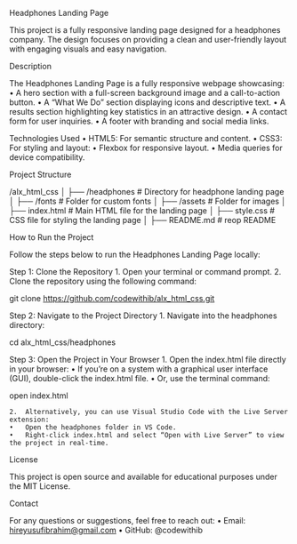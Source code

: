 Headphones Landing Page

This project is a fully responsive landing page designed for a headphones company. The design focuses on providing a clean and user-friendly layout with engaging visuals and easy navigation.

Description

The Headphones Landing Page is a fully responsive webpage showcasing:
	•	A hero section with a full-screen background image and a call-to-action button.
	•	A “What We Do” section displaying icons and descriptive text.
	•	A results section highlighting key statistics in an attractive design.
	•	A contact form for user inquiries.
	•	A footer with branding and social media links.

Technologies Used
	•	HTML5: For semantic structure and content.
	•	CSS3: For styling and layout:
	•	Flexbox for responsive layout.
	•	Media queries for device compatibility.

Project Structure

/alx_html_css
│
├── /headphones          # Directory for headphone landing page
│    ├── /fonts          # Folder for custom fonts
│    ├── /assets         # Folder for images
│    ├── index.html      # Main HTML file for the landing page
│    ├── style.css       # CSS file for styling the landing page
│    ├── README.md       # reop README

How to Run the Project

Follow the steps below to run the Headphones Landing Page locally:

Step 1: Clone the Repository
	1.	Open your terminal or command prompt.
	2.	Clone the repository using the following command:

git clone https://github.com/codewithib/alx_html_css.git


Step 2: Navigate to the Project Directory
	1.	Navigate into the headphones directory:

cd alx_html_css/headphones

Step 3: Open the Project in Your Browser
	1.	Open the index.html file directly in your browser:
	•	If you’re on a system with a graphical user interface (GUI), double-click the index.html file.
	•	Or, use the terminal command:

open index.html

	2.	Alternatively, you can use Visual Studio Code with the Live Server extension:
	•	Open the headphones folder in VS Code.
	•	Right-click index.html and select “Open with Live Server” to view the project in real-time.


License

This project is open source and available for educational purposes under the MIT License.

Contact

For any questions or suggestions, feel free to reach out:
	•	Email: hireyusufibrahim@gmail.com
	•	GitHub: @codewithib